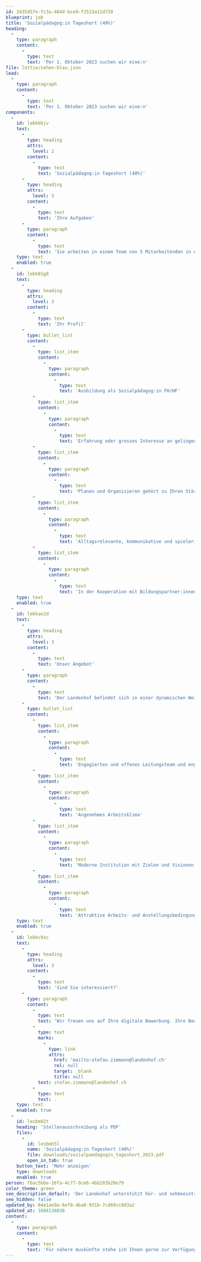 ```yaml
---
id: 2435457e-fc3a-484d-bce9-f2513a11d720
blueprint: job
title: 'Sozialpädagog:in Tageshort (40%)'
heading:
  -
    type: paragraph
    content:
      -
        type: text
        text: 'Per 1. Oktober 2023 suchen wir eine:n'
file: lottie/sehen-blau.json
lead:
  -
    type: paragraph
    content:
      -
        type: text
        text: 'Per 1. Oktober 2023 suchen wir eine:n'
components:
  -
    id: lebk6bjv
    text:
      -
        type: heading
        attrs:
          level: 2
        content:
          -
            type: text
            text: 'Sozialpädagog:in Tageshort (40%)'
      -
        type: heading
        attrs:
          level: 3
        content:
          -
            type: text
            text: 'Ihre Aufgaben'
      -
        type: paragraph
        content:
          -
            type: text
            text: 'Sie arbeiten in einem Team von 5 Mitarbeitenden in einem dynamischen heilpädagogischen Umfeld. Sie fördern und betreuen Schüler:innen mit einer Hörbeeinträchtigung im Tagesschulsetting.'
    type: text
    enabled: true
  -
    id: lebk81g8
    text:
      -
        type: heading
        attrs:
          level: 3
        content:
          -
            type: text
            text: 'Ihr Profil'
      -
        type: bullet_list
        content:
          -
            type: list_item
            content:
              -
                type: paragraph
                content:
                  -
                    type: text
                    text: 'Ausbildung als Sozialpädagog:in FH/HF'
          -
            type: list_item
            content:
              -
                type: paragraph
                content:
                  -
                    type: text
                    text: 'Erfahrung oder grosses Interesse an gelingender Kommunikation in der Arbeit mit hörbeeinträchtigten Kindern und Jugendlichen'
          -
            type: list_item
            content:
              -
                type: paragraph
                content:
                  -
                    type: text
                    text: 'Planen und Organisieren gehört zu Ihren Stärken'
          -
            type: list_item
            content:
              -
                type: paragraph
                content:
                  -
                    type: text
                    text: 'Alltagsrelevante, kommunikative und spielerische Gefässe ermöglichen es Ihnen, aktiv Beziehungen zu gestalten'
          -
            type: list_item
            content:
              -
                type: paragraph
                content:
                  -
                    type: text
                    text: 'In der Kooperation mit Bildungspartner:innen und Eltern überzeugen Sie mit Ihren kommunikativen Fähigkeiten'
    type: text
    enabled: true
  -
    id: lebkao2d
    text:
      -
        type: heading
        attrs:
          level: 3
        content:
          -
            type: text
            text: 'Unser Angebot'
      -
        type: paragraph
        content:
          -
            type: text
            text: 'Der Landenhof befindet sich in einer dynamischen Weiterentwicklung. Die Zusammenarbeit ist durch gegenseitige Wertschätzung, offene Kommunikation und interdisziplinäres Denken geprägt. Ein partizipativer Führungsstil fördert kompetentes und verantwortungsbewusstes Handeln.'
      -
        type: bullet_list
        content:
          -
            type: list_item
            content:
              -
                type: paragraph
                content:
                  -
                    type: text
                    text: 'Engagiertes und offenes Leitungsteam und engagierte und motivierte Mitarbeitende'
          -
            type: list_item
            content:
              -
                type: paragraph
                content:
                  -
                    type: text
                    text: 'Angenehmes Arbeitsklima'
          -
            type: list_item
            content:
              -
                type: paragraph
                content:
                  -
                    type: text
                    text: 'Moderne Institution mit Zielen und Visionen'
          -
            type: list_item
            content:
              -
                type: paragraph
                content:
                  -
                    type: text
                    text: 'Attraktive Arbeits- und Anstellungsbedingungen und eine sorgfältige Einführung'
    type: text
    enabled: true
  -
    id: lebkc9xc
    text:
      -
        type: heading
        attrs:
          level: 3
        content:
          -
            type: text
            text: 'Sind Sie interessiert?'
      -
        type: paragraph
        content:
          -
            type: text
            text: 'Wir freuen uns auf Ihre digitale Bewerbung. Ihre Bewerbungsunterlagen schicken Sie bitte per E-Mail an Stefan Zimmann, Leiter Sozialpädagogik, '
          -
            type: text
            marks:
              -
                type: link
                attrs:
                  href: 'mailto:stefan.zimmann@landenhof.ch'
                  rel: null
                  target: _blank
                  title: null
            text: stefan.zimmann@landenhof.ch
          -
            type: text
            text: .
    type: text
    enabled: true
  -
    id: lesbm92t
    heading: 'Stellenausschreibung als PDF'
    files:
      -
        id: lesbmh5l
        name: 'Sozialpädagog:in Tageshort (40%)'
        file: downloads/sozialpaedagogin_tageshort_2023.pdf
        open_in_tab: true
    button_text: 'Mehr anzeigen'
    type: downloads
    enabled: true
person: f6ac5bbe-16fa-4c77-9ce6-4bb283b28e79
color_theme: green
seo_description_default: 'Der Landenhof unterstützt hör- und sehbeeinträchtigte Kinder & Jugendliche in ihrem selbstbestimmten Leben durch Förderung ihrer Fähigkeiten & Entwicklung'
seo_hidden: false
updated_by: 04e1ae9a-6ef8-4ba0-931b-7cd69cc0d3a2
updated_at: 1686136038
content:
  -
    type: paragraph
    content:
      -
        type: text
        text: 'Für nähere Auskünfte stehe ich Ihnen gerne zur Verfügung (Mo-Do). '
---
```

